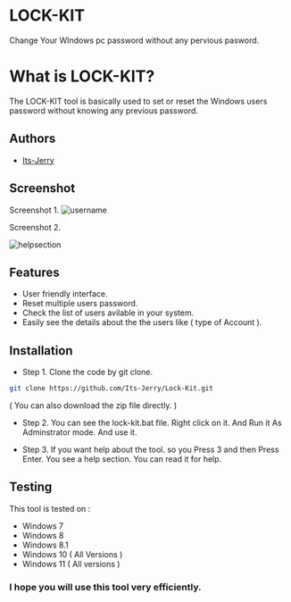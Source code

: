 
# LOCK-KIT 
Change Your WIndows pc password without any pervious pasword.

# What is LOCK-KIT? 

The LOCK-KIT tool is basically used to set or reset the Windows users password without knowing any previous password. 

## Authors

- [Its-Jerry](https://github.com/Its-Jerry)

## Screenshot
Screenshot 1.
  ![username](https://user-images.githubusercontent.com/126962359/227423038-6fc896da-a2a4-43fa-8916-0e795e18433c.PNG)

Screenshot 2.

![helpsection](https://user-images.githubusercontent.com/126962359/227423118-121d3584-675a-47a9-aa8c-e05efe13e4f7.PNG)

## Features

 - User friendly interface.
 - Reset multiple users password.
 - Check the list of users avilable in your system.
 - Easily see the details about the the users like ( type of Account ).

## Installation

- Step 1. Clone the code by git clone. 

```bash
git clone https://github.com/Its-Jerry/Lock-Kit.git 
```
   ( You can also download the zip file directly. ) 

- Step 2. You can see the lock-kit.bat file. Right click
        on it. And Run it As Adminstrator mode. And use it.

- Step 3. If you want help about the tool.
so you Press 3 and then Press Enter. You see a help section. You can read it for help.

    


## Testing 

This tool is tested on :

- Windows 7
- Windows 8
- Windows 8.1
- Windows 10 ( All Versions )
- Windows 11 ( All versions )


###    I hope you will use this tool very efficiently.
